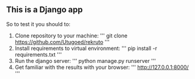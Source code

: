 ## This is a Django app

So to test it you should to:
 1. Clone repository to your machine:
 '''
 git clone https://github.com/Utugoed/rekruto
 '''
 2. Install requirements to virtual environment:
 '''
 pip install -r requirements.txt
 '''
 3. Run the django server:
 '''
 python manage.py runserver
 '''
 4. Get familiar with the results with your browser:
 '''
 http://127.0.0.1:8000/
 '''
